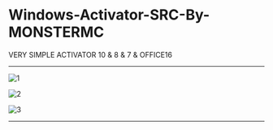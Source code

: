 # Windows-Activator-SRC-By-MONSTERMC
VERY SIMPLE ACTIVATOR 10 & 8 & 7 & OFFICE16

** **

![1](https://user-images.githubusercontent.com/74623428/147718929-43889baa-13c6-4b06-9ad9-e0c99aabbd3d.PNG)


![2](https://user-images.githubusercontent.com/74623428/147718945-8d485ee5-4fa0-4f0f-8fb6-5b9057e694c3.PNG)


![3](https://user-images.githubusercontent.com/74623428/147718972-b5e65b94-3665-4103-81eb-93b787db9a4f.PNG)

** **
